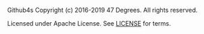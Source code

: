 Github4s
Copyright (c) 2016-2019 47 Degrees.  All rights reserved.

Licensed under Apache License. See [LICENSE](LICENSE) for terms.